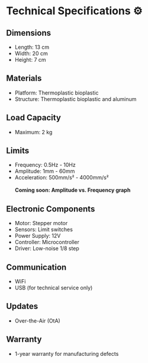 # Technical Specifications ⚙️

##  Dimensions
- Length: 13 cm
- Width: 20 cm
- Height: 7 cm

##  Materials
- Platform: Thermoplastic bioplastic
- Structure: Thermoplastic bioplastic and aluminum

##  Load Capacity
- Maximum: 2 kg

##  Limits
- Frequency: 0.5Hz - 10Hz
- Amplitude: 1mm - 60mm
- Acceleration: 500mm/s² - 4000mm/s²
<br><br> **Coming soon: Amplitude vs. Frequency graph**

##  Electronic Components
- Motor: Stepper motor
- Sensors: Limit switches
- Power Supply: 12V
- Controller: Microcontroller
- Driver: Low-noise 1/8 step

##  Communication
- WiFi
- USB (for technical service only)

##  Updates
- Over-the-Air (OtA)

##  Warranty
- 1-year warranty for manufacturing defects
